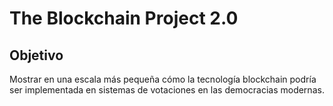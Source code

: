 # The Blockchain Project 2.0

## Objetivo
Mostrar en una escala más pequeña cómo la tecnología blockchain podría ser implementada en sistemas de votaciones en las democracias modernas.

##
